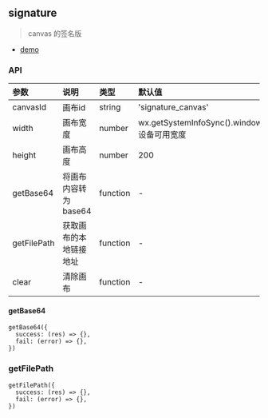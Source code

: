 ## signature

> canvas 的签名版

- [demo](https://github.com/long-zhuge/miniApp/tree/master/pages/signature)

### API

|参数|说明|类型|默认值|
|:--|:--|:--|:--|
|canvasId|画布id|string|'signature_canvas'|
|width|画布宽度|number|wx.getSystemInfoSync().windowWidth，设备可用宽度|
|height|画布高度|number|200|
|getBase64|将画布内容转为base64|function|-|
|getFilePath|获取画布的本地链接地址|function|-|
|clear|清除画布|function|-|

#### getBase64

```
getBase64({
  success: (res) => {},
  fail: (error) => {},
})
```

### getFilePath

```
getFilePath({
  success: (res) => {},
  fail: (error) => {},
})
```
